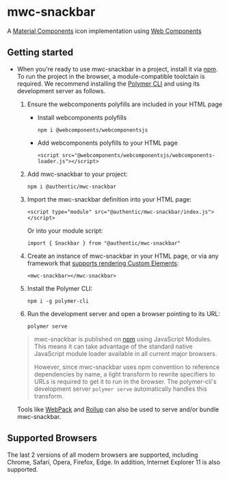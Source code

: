 # mwc-snackbar
A [Material Components](https://material.io/components/) icon implementation using [Web Components](https://www.webcomponents.org/introduction)

## Getting started

* When you're ready to use mwc-snackbar in a project, install it via [npm](https://www.npmjs.com/). To run the project in the browser, a module-compatible toolctain is required. We recommend installing the [Polymer CLI](https://github.com/Polymer/polymer-cli) and using its development server as follows.

  1. Ensure the webcomponents polyfills are included in your HTML page

      - Install webcomponents polyfills

          ```npm i @webcomponents/webcomponentsjs```

      - Add webcomponents polyfills to your HTML page

          ```<script src="@webcomponents/webcomponentsjs/webcomponents-loader.js"></script>```

  1. Add mwc-snackbar to your project:

      ```npm i @authentic/mwc-snackbar```

  1. Import the mwc-snackbar definition into your HTML page:

      ```<script type="module" src="@authentic/mwc-snackbar/index.js"></script>```

      Or into your module script:

      ```import { Snackbar } from "@authentic/mwc-snackbar"```

  1. Create an instance of mwc-snackbar in your HTML page, or via any framework that [supports rendering Custom Elements](https://custom-elements-everywhere.com/):

      ```<mwc-snackbar></mwc-snackbar>```

  1. Install the Polymer CLI:

      ```npm i -g polymer-cli```

  1. Run the development server and open a browser pointing to its URL:

      ```polymer serve```

  > mwc-snackbar is published on [npm](https://www.npmjs.com/package/@authentic/mwc-snackbar) using JavaScript Modules.
  This means it can take advantage of the standard native JavaScript module loader available in all current major browsers.
  >
  > However, since mwc-snackbar uses npm convention to reference dependencies by name, a light transform to rewrite specifiers to URLs is required to get it to run in the browser. The polymer-cli's development server `polymer serve` automatically handles this transform.

  Tools like [WebPack](https://webpack.js.org/) and [Rollup](https://rollupjs.org/) can also be used to serve and/or bundle mwc-snackbar.

## Supported Browsers

The last 2 versions of all modern browsers are supported, including
Chrome, Safari, Opera, Firefox, Edge. In addition, Internet Explorer 11 is also supported.
